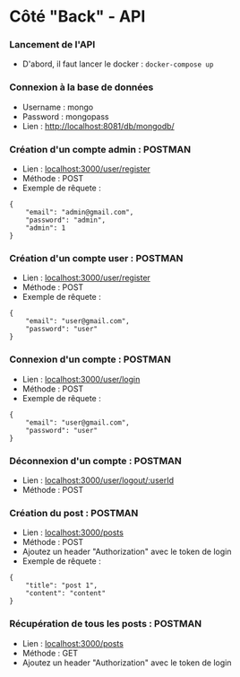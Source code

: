 # Côté "Back" - API

### Lancement de l'API

- D'abord, il faut lancer le docker : ``` docker-compose up ```

### Connexion à la base de données
- Username : mongo
- Password : mongopass
- Lien : <http://localhost:8081/db/mongodb/>

### Création d'un compte admin : POSTMAN
- Lien : <localhost:3000/user/register>
- Méthode : POST
- Exemple de rêquete :
```
{
    "email": "admin@gmail.com",
    "password": "admin",
    "admin": 1
}
```

### Création d'un compte user : POSTMAN
- Lien : <localhost:3000/user/register>
- Méthode : POST
- Exemple de rêquete :
```
{
    "email": "user@gmail.com",
    "password": "user"
}
```

### Connexion d'un compte : POSTMAN
- Lien : <localhost:3000/user/login>
- Méthode : POST
- Exemple de rêquete :
```
{
    "email": "user@gmail.com",
    "password": "user"
}
```

### Déconnexion d'un compte : POSTMAN
- Lien : <localhost:3000/user/logout/:userId>
- Méthode : POST

### Création du post : POSTMAN
- Lien : <localhost:3000/posts>
- Méthode : POST
- Ajoutez un header "Authorization" avec le token de login
- Exemple de rêquete :
```
{
    "title": "post 1",
    "content": "content"
}
```

### Récupération de tous les posts : POSTMAN
- Lien : <localhost:3000/posts>
- Méthode : GET
- Ajoutez un header "Authorization" avec le token de login